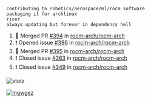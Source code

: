 ```
contributing to robotics/aerospace/ml/rocm software
packaging it for archlinux
ricer
always updating but forever in dependency hell
```

<!--START_SECTION:activity-->
1. 🎉 Merged PR [#394](https://github.com//rocm-arch/rocm-arch/pull/394) in [rocm-arch/rocm-arch](https://github.com//rocm-arch/rocm-arch)
2. ❗️ Opened issue [#396](https://github.com//rocm-arch/rocm-arch/issues/396) in [rocm-arch/rocm-arch](https://github.com//rocm-arch/rocm-arch)
3. 🎉 Merged PR [#395](https://github.com//rocm-arch/rocm-arch/pull/395) in [rocm-arch/rocm-arch](https://github.com//rocm-arch/rocm-arch)
4. ❗️ Closed issue [#363](https://github.com//rocm-arch/rocm-arch/issues/363) in [rocm-arch/rocm-arch](https://github.com//rocm-arch/rocm-arch)
5. ❗️ Closed issue [#349](https://github.com//rocm-arch/rocm-arch/issues/349) in [rocm-arch/rocm-arch](https://github.com//rocm-arch/rocm-arch)
<!--END_SECTION:activity-->


![statz](https://github-readme-stats.vercel.app/api?username=acxz&include_all_commits=true&show_icons=true)

[![lngwgez](https://github-readme-stats.vercel.app/api/top-langs/?username=acxz&layout=compact)](https://github.com/acxz/github-readme-stats)


<!--
**acxz/acxz** is a ✨ _special_ ✨ repository because its `README.md` (this file) appears on your GitHub profile.

Here are some ideas to get you started:

- 🔭 I’m currently working on ...
- 🌱 I’m currently learning ...
- 👯 I’m looking to collaborate on ...
- 🤔 I’m looking for help with ...
- 💬 Ask me about ...
- 📫 How to reach me: ...
- 😄 Pronouns: ...
- ⚡ Fun fact: ...
-->
